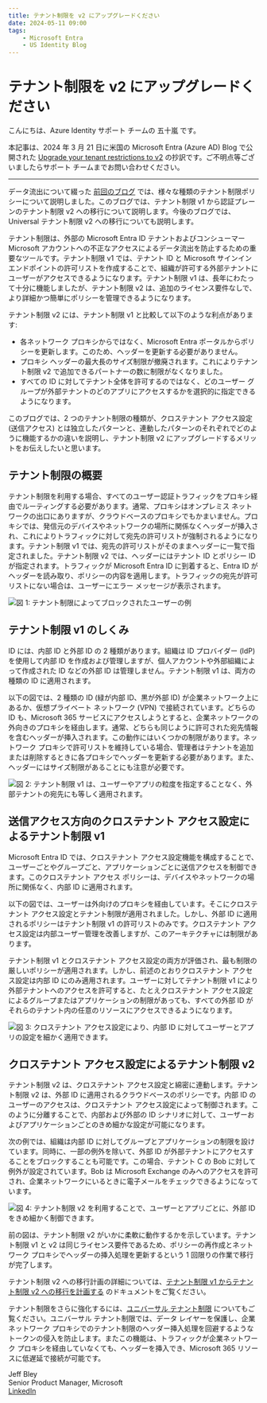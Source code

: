 ```yaml
---
title: テナント制限を v2 にアップグレードください
date: 2024-05-11 09:00
tags:
    - Microsoft Entra
    - US Identity Blog
---
```


# テナント制限を v2 にアップグレードください

こんにちは、Azure Identity サポート チームの 五十嵐 です。

本記事は、2024 年 3 月 21 日に米国の Microsoft Entra (Azure AD) Blog で公開された [Upgrade your tenant restrictions to v2](https://techcommunity.microsoft.com/t5/microsoft-entra-blog/upgrade-your-tenant-restrictions-to-v2/ba-p/4081855) の抄訳です。ご不明点等ございましたらサポート チームまでお問い合わせください。

----

データ流出について綴った [前回のブログ](https://jpazureid.github.io/blog/azure-active-directory/how-tenant-restrictions-v2-can-be-used-to-prevent-data/) では、様々な種類のテナント制限ポリシーについて説明しました。このブログでは、テナント制限 v1 から認証プレーンのテナント制限 v2 への移行について説明します。今後のブログでは、Universal テナント制限 v2 への移行についても説明します。

テナント制限は、外部の Microsoft Entra ID テナントおよびコンシューマー Microsoft アカウントへの不正なアクセスによるデータ流出を防止するための重要なツールです。テナント制限 v1 では、テナント ID と Microsoft サインイン エンドポイントの許可リストを作成することで、組織が許可する外部テナントにユーザーがアクセスできるようになります。テナント制限 v1 は、長年にわたって十分に機能しましたが、テナント制限 v2 は、追加のライセンス要件なしで、より詳細かつ簡単にポリシーを管理できるようになります。

テナント制限 v2 には、テナント制限 v1 と比較して以下のような利点があります:

- 各ネットワーク プロキシからではなく、Microsoft Entra ポータルからポリシーを更新します。このため、ヘッダーを更新する必要がありません。
- プロキシ ヘッダーの最大長のサイズ制限が撤廃されます。これによりテナント制限 v2 で追加できるパートナーの数に制限がなくなりました。
- すべての ID に対してテナント全体を許可するのではなく、どのユーザー グループが外部テナントのどのアプリにアクセスするかを選択的に指定できるようになります。

このブログでは、2 つのテナント制限の種類が、クロステナント アクセス設定 (送信アクセス) とは独立したパターンと、連動したパターンのそれぞれでどのように機能するかの違いを説明し、テナント制限 v2 にアップグレードするメリットをお伝えしたいと思います。

## テナント制限の概要

テナント制限を利用する場合、すべてのユーザー認証トラフィックをプロキシ経由でルーティングする必要があります。通常、プロキシはオンプレミス ネットワークの出口にありますが、クラウドベースのプロキシでもかまいません。プロキシでは、発信元のデバイスやネットワークの場所に関係なくヘッダーが挿入され、これによりトラフィックに対して宛先の許可リストが強制されるようになります。テナント制限 v1 では、宛先の許可リストがそのままヘッダーに一覧で指定されました。テナント制限 v2 では、ヘッダーにはテナント ID とポリシー ID が指定されます。トラフィックが Microsoft Entra ID に到着すると、Entra ID がヘッダーを読み取り、ポリシーの内容を適用します。トラフィックの宛先が許可リストにない場合は、ユーザーにエラー メッセージが表示されます。

![図 1: テナント制限によってブロックされたユーザーの例](./upgrade-your-tenant-restrictions-to-v2/upgrade-your-tenant-restrictions-to-v2-1.png)

## テナント制限 v1 のしくみ

ID には、内部 ID と外部 ID の 2 種類があります。組織は ID プロバイダー (IdP) を使用して内部 ID を作成および管理しますが、個人アカウントや外部組織によって作成された ID などの外部 ID は管理しません。テナント制限 v1 は、両方の種類の ID に適用されます。

以下の図では、2 種類の ID (緑が内部 ID、黒が外部 ID) が企業ネットワーク上にあるか、仮想プライベート ネットワーク (VPN) で接続されています。どちらの ID も、Microsoft 365 サービスにアクセスしようとすると、企業ネットワークの外向きのプロキシを経由します。通常、どちらも同じように許可された宛先情報を含むヘッダーが挿入されます。この動作にはいくつかの制限があります。ネットワーク プロキシで許可リストを維持している場合、管理者はテナントを追加または削除するときに各プロキシでヘッダーを更新する必要があります。また、ヘッダーにはサイズ制限があることにも注意が必要です。

![図 2: テナント制限 v1 は、ユーザーやアプリの粒度を指定することなく、外部テナントの宛先にも等しく適用されます。](./upgrade-your-tenant-restrictions-to-v2/upgrade-your-tenant-restrictions-to-v2-2.png)

## 送信アクセス方向のクロステナント アクセス設定によるテナント制限 v1

Microsoft Entra ID では、クロステナント アクセス設定機能を構成することで、ユーザーごとやグループごと、アプリケーションごとに送信アクセスを制御できます。このクロステナント アクセス ポリシーは、デバイスやネットワークの場所に関係なく、内部 ID に適用されます。

以下の図では、ユーザーは外向けのプロキシを経由しています。そこにクロステナント アクセス設定とテナント制限が適用されました。しかし、外部 ID に適用されるポリシーはテナント制限 v1 の許可リストのみです。クロステナント アクセス設定は内部ユーザー管理を改善しますが、このアーキテクチャには制限があります。

テナント制限 v1 とクロステナント アクセス設定の両方が評価され、最も制限の厳しいポリシーが適用されます。しかし、前述のとおりクロステナント アクセス設定は内部 ID にのみ適用されます。ユーザーに対してテナント制限 v1 により外部テナントへのアクセスを許可すると、たとえクロステナント アクセス設定によるグループまたはアプリケーションの制限があっても、すべての外部 ID がそれらのテナント内の任意のリソースにアクセスできるようになります。

![図 3: クロステナント アクセス設定により、内部 ID に対してユーザーとアプリの設定を細かく適用できます。](./upgrade-your-tenant-restrictions-to-v2/upgrade-your-tenant-restrictions-to-v2-3.png)

## クロステナント アクセス設定によるテナント制限 v2

テナント制限 v2 は、クロステナント アクセス設定と綿密に連動します。テナント制限 v2 は、外部 ID に適用されるクラウドベースのポリシーです。内部 ID のユーザーのアクセスは、クロステナント アクセス設定によって制御されます。このように分離することで、内部および外部の ID シナリオに対して、ユーザーおよびアプリケーションごとのきめ細かな設定が可能になります。

次の例では、組織は内部 ID に対してグループとアプリケーションの制限を設けています。同時に、一部の例外を除いて、外部 ID が外部テナントにアクセスすることをブロックすることも可能です。この場合、テナント C の Bob に対して例外が設定されています。Bob は Microsoft Exchange のみへのアクセスを許可され、企業ネットワークにいるときに電子メールをチェックできるようになっています。

![図 4: テナント制限 v2 を利用することで、ユーザーとアプリごとに、外部 ID をきめ細かく制御できます。](./upgrade-your-tenant-restrictions-to-v2/upgrade-your-tenant-restrictions-to-v2-4.png)

前の図は、テナント制限 v2 がいかに柔軟に動作するかを示しています。テナント制限 v1 と v2 は同じライセンス要件であるため、ポリシーの再作成とネットワーク プロキシでヘッダーの挿入処理を更新するという 1 回限りの作業で移行が完了します。

テナント制限 v2 への移行計画の詳細については、[テナント制限 v1 からテナント制限 v2 への移行を計画する](https://learn.microsoft.com/ja-jp/entra/external-id/tenant-restrictions-migration) のドキュメントをご覧ください。

テナント制限をさらに強化するには、[ユニバーサル テナント制限](https://learn.microsoft.com/ja-jp/entra/global-secure-access/how-to-universal-tenant-restrictions) についてもご覧ください。ユニバーサル テナント制限では、データ レイヤーを保護し、企業ネットワーク プロキシでのテナント制限のヘッダー挿入処理を回避するようなトークンの侵入を防止します。またこの機能は、トラフィックが企業ネットワーク プロキシを経由していなくても、ヘッダーを挿入でき、Microsoft 365 リソースに低遅延で接続が可能です。

Jeff Bley  
Senior Product Manager, Microsoft  
[LinkedIn](https://www.linkedin.com/in/jeffrey-bley/)
